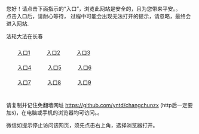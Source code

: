 您好！请点击下面指示的“入口”，浏览此网站是安全的，且为您带来平安。。 <br/>
点击入口后，请耐心等待， 过程中可能会出现无法打开的提示，请忽略，最终会进入网站. </br>

法轮大法在长春<br/>
<div style="padding:10px"><a style="margin:20px" target="_blank" href="https://d7m1po6w3ka7n.cloudfront.net/2Qpsp?ctkrc" id="ccLink1" rel="nofollow">入口1</a> <a target="_blank" style="margin:20px" href="https://dhjzw5if4e1ka.cloudfront.net/2Qpsp?vxfsa" id="ccLink2" rel="nofollow">入口2</a> <a style="margin:20px" target="_blank" href="https://d2yr281zx8a9x9.cloudfront.net/2Qpsp?bwfxzymv" id="ccLink3" rel="nofollow">入口3</a></div>

<div style="padding:10px" ><a style="margin:20px" target="_blank" href="https://d7m1po6w3ka7n.cloudfront.net/2Qpsp?ctkrc" id="ccLink4" rel="nofollow">入口4</a> <a style="margin:20px" href="https://dhjzw5if4e1ka.cloudfront.net/2Qpsp?vxfsa" target="_blank" id="ccLink5" rel="nofollow">入口5</a> <a style="margin:20px" href="https://d2yr281zx8a9x9.cloudfront.net/2Qpsp?bwfxzymv" target="_blank" id="ccLink6" rel="nofollow">入口6</a></div>

<div style="padding:10px"><a style="margin:20px" target="_blank" href="https://d7m1po6w3ka7n.cloudfront.net/2Qpsp?ctkrc" id="ccLink7" rel="nofollow">入口7</a> <a style="margin:20px" href="https://dhjzw5if4e1ka.cloudfront.net/2Qpsp?vxfsa" target="_blank" id="ccLink8" rel="nofollow">入口8</a> <a style="margin:20px" target="_blank" href="https://d2yr281zx8a9x9.cloudfront.net/2Qpsp?bwfxzymv" id="ccLink9" rel="nofollow">入口9</a></div>

<br/>



请复制并记住免翻墙网址 https://github.com/yntd/changchunzx (http后一定要加s)，在电脑或手机的浏览器均可访问。。<br/>

微信如提示停止访问该网页，须先点击右上角，选择浏览器打开。
